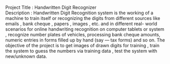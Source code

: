 Project Title : Handwritten Digit Recognizer
<br>
Description : 
Handwritten Digit Recognition system is the working of a machine to train itself or recognizing the digits from different sources like emails , bank cheque , papers , images , etc. and in different real- world scenarios for online handwriting recognition on computer tablets or system , recognize number plates of vehicles, processing bank cheque amounts, numeric entries in forms filled up by hand (say — tax forms) and so on.
The objective of the project is to get images of drawn digits for training , train the system to guess the numbers via training data , test the system with new/unknown data.
